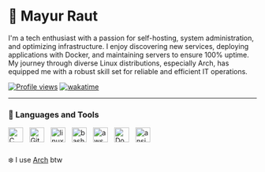 # 🛫 Mayur Raut

I'm a tech enthusiast with a passion for self-hosting, system administration, and optimizing infrastructure. I enjoy discovering new services, deploying applications with Docker, and maintaining servers to ensure 100% uptime. My journey through diverse Linux distributions, especially Arch, has equipped me with a robust skill set for reliable and efficient IT operations.

[![Profile views](https://komarev.com/ghpvc/?username=razobeckett&label=Profile%20views&color=0e75b6&style=flat)](https://linktr.ee/razobeckett)
[![wakatime](https://wakatime.com/badge/user/018be760-4a7d-4395-9274-cc01f2dffbad.svg)](https://wakatime.com/@razobeckett)

---
### 🧰 Languages and Tools
<img align="left" width="30px" style="padding-right:10px;" src="https://raw.githubusercontent.com/danielcranney/readme-generator/main/public/icons/skills/c-colored.svg" alt="C">
<img align="left" width="30px" style="padding-right:10px;" src="https://raw.githubusercontent.com/danielcranney/readme-generator/main/public/icons/skills/git-colored.svg"alt="Git">
<img align="left" width="30px" style="padding-right:10px;" src="https://www.svgrepo.com/download/354004/linux-tux.svg" alt="linux">
<img align="left" width="30px" style="padding-right:10px;" src="https://www.svgrepo.com/download/353478/bash-icon.svg" alt="bash">
<img align="left" width="30px" style="padding-right:10px;" src="https://www.svgrepo.com/download/373458/aws.svg" alt="aws">
<img align="left" width="30px" style="padding-right:10px;" src="https://raw.githubusercontent.com/danielcranney/readme-generator/main/public/icons/skills/docker-colored.svg" alt="Docker">
<img align="left" width="30px" style="padding-right:10px;" src="https://www.svgrepo.com/download/373429/ansible.svg" alt="ansible">
<br />

#
❄️ I use [Arch](https://archlinux.org) btw
